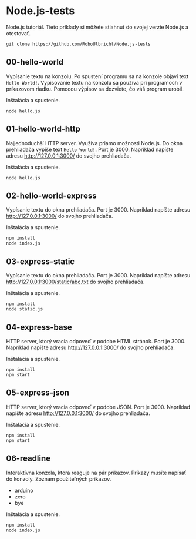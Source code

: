 # Node.js-tests
Node.js tutoriál. Tieto príklady si môžete stiahnuť do svojej verzie Node.js a otestovať.

```
git clone https://github.com/RoboUlbricht/Node.js-tests
```

## 00-hello-world
Vypísanie textu na konzolu. Po spustení programu sa na konzole objaví text `Hello World!`. Vypisovanie textu na konzolu sa používa pri programoch v príkazovom riadku. Pomocou výpisov sa dozviete, čo váš program urobil.

Inštalácia a spustenie.
```
node hello.js
```

## 01-hello-world-http
Najjednoduchší HTTP server. Využíva priamo možnosti Node.js. Do okna prehliadača vypíše text `Hello World!`. Port je 3000. Napríklad napíšte adresu http://127.0.0.1:3000/ do svojho prehliadača.

Inštalácia a spustenie.
```
node hello.js
```

## 02-hello-world-express
Vypísanie textu do okna prehliadača. Port je 3000. Napríklad napíšte adresu http://127.0.0.1:3000/ do svojho prehliadača.

Inštalácia a spustenie.
```
npm install
node index.js
```

## 03-express-static
Vypísanie textu do okna prehliadača. Port je 3000. Napríklad napíšte adresu http://127.0.0.1:3000/static/abc.txt do svojho prehliadača.

Inštalácia a spustenie.
```
npm install
node static.js
```

## 04-express-base
HTTP server, ktorý vracia odpoveď v podobe HTML stránok. Port je 3000. Napríklad napíšte adresu http://127.0.0.1:3000/ do svojho prehliadača.

Inštalácia a spustenie.
```
npm install
npm start
```

## 05-express-json
HTTP server, ktorý vracia odpoveď v podobe JSON. Port je 3000. Napríklad napíšte adresu http://127.0.0.1:3000/ do svojho prehliadača.

Inštalácia a spustenie.
```
npm install
npm start
```

## 06-readline
Interaktívna konzola, ktorá reaguje na pár príkazov. Príkazy musíte napísať do konzoly. Zoznam použiteľných príkazov.
- arduino
- zero
- bye

Inštalácia a spustenie.
```
npm install
node index.js
```
